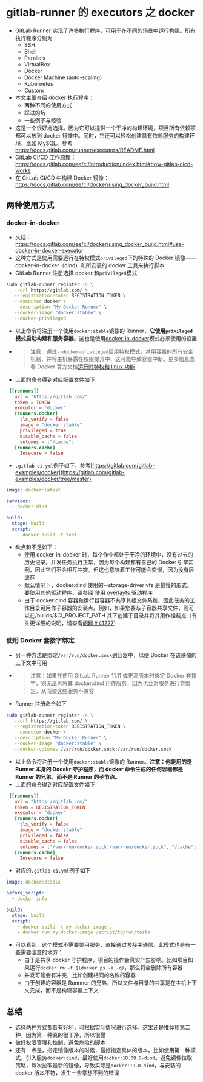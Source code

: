 # gitlab-runner 的 executors 之 docker

- GitLab Runner 实现了许多执行程序，可用于在不同的场景中运行构建。所有执行程序分别为：
  - SSH
  - Shell
  - Parallels
  - VirtualBox
  - Docker
  - Docker Machine (auto-scaling)
  - Kubernetes
  - Custom
- 本文主要介绍 docker 执行程序：
  - 两种不同的使用方式
  - 踩过的坑
  - 一些例子与经验
- 这是一个很好地选择。因为它可以提供一个干净的构建环境，项目所有依赖项都可以放到 docker 镜像中。同时，它还可以轻松创建具有依赖服务的构建环境，比如 MySQL。参考 https://docs.gitlab.com/runner/executors/README.html
- GitLab CI/CD 工作原理： https://docs.gitlab.com/ee/ci/introduction/index.html#how-gitlab-cicd-works
- 在 GitLab CI/CD 中构建 Docker 镜像：https://docs.gitlab.com/ee/ci/docker/using_docker_build.html

## 两种使用方式

### docker-in-docker

- 文档：https://docs.gitlab.com/ee/ci/docker/using_docker_build.html#use-docker-in-docker-executor
- 这种方式是使用需要运行在特权模式`privileged`下的特殊的 Docker 镜像——docker-in-docker（dind）和所安装的 docker 工具来执行脚本
- GitLab Runner 注册选择 docker 和`privileged`模式

```bash
sudo gitlab-runner register -n \
   --url https://gitlab.com/ \
   --registration-token REGISTRATION_TOKEN \
   --executor docker \
   --description "My Docker Runner" \
   --docker-image "docker:stable" \
   --docker-privileged
```

- 以上命令将注册一个使用`docker:stable`镜像的 Runner，**它使用`privileged`模式启动构建和服务容器**。这也是使用[docker-in-docker](https://blog.docker.com/2013/09/docker-can-now-run-within-docker/)模式必须使用的设置

- > 注意：通过`--docker-privileged`启用特权模式，禁用容器的所有安全机制，并将主机暴露在权限提升中，这可能导致容器中断。更多信息查看 Docker 官方文档[运行时特权和 linux 功能](https://docs.docker.com/engine/reference/run/#runtime-privilege-and-linux-capabilities)
- 上面的命令得到对应配置文件如下

```toml
 [[runners]]
   url = "https://gitlab.com/"
   token = TOKEN
   executor = "docker"
   [runners.docker]
     tls_verify = false
     image = "docker:stable"
     privileged = true
     disable_cache = false
     volumes = ["/cache"]
   [runners.cache]
     Insecure = false
```

- `.gitlab-ci.yml`例子如下，参考[https://gitlab.com/gitlab-examples/docker](https://gitlab.com/gitlab-examples/docker/tree/master)

```yaml
image: docker:latest

services:
  - docker:dind

build:
  stage: build
  script:
    - docker build -t test .
```

- 缺点和不足如下：
  - 使用 docker-in-docker 时，每个作业都处于干净的环境中，没有过去的历史记录。并发任务执行正常，因为每个构建都有自己的 Docker 引擎实例，因此它们不会相互冲突。但这也意味着工作可能会变慢，因为没有层缓存
  - 默认情况下，docker:dind 使用的--storage-driver vfs 是最慢的形式。要使用其他驱动程序，请参阅 [使用 overlayfs 驱动程序](https://docs.gitlab.com/ee/ci/docker/using_docker_build.html#using-the-overlayfs-driver)
  - 由于 docker:dind 容器和运行器容器不共享其根文件系统，因此任务的工作目录可用作子容器的安装点。例如，如果您要与子容器共享文件，则可以在/builds/\$CI_PROJECT_PATH 其下创建子目录并将其用作挂载点（有关更详细的说明，请查看[问题＃41227](https://gitlab.com/gitlab-org/gitlab-ce/issues/41227)）

### 使用 Docker 套接字绑定

- 另一种方法是绑定`/var/run/docker.sock`到容器中，以便 Docker 在该映像的上下文中可用
- > 注意：如果在使用 GitLab Runner 11.11 或更高版本时绑定 Docker 套接字，则无法再将其 docker:dind 用作服务，因为也会对服务进行卷绑定，从而使这些服务不兼容
- Runner 注册命令如下

```bash
sudo gitlab-runner register -n \
   --url https://gitlab.com/ \
   --registration-token REGISTRATION_TOKEN \
   --executor docker \
   --description "My Docker Runner" \
   --docker-image "docker:stable" \
   --docker-volumes /var/run/docker.sock:/var/run/docker.sock
```

- 以上命令将注册一个使用`docker:stable`镜像的 Runner。**注意：他是用的是 Runner 本身的 Docekr 守护程序，而 docker 命令生成的任何容器都是 Runner 的兄弟，而不是 Runner 的子节点。**
- 上面的命令得到对应配置文件如下

```toml
 [[runners]]
   url = "https://gitlab.com/"
   token = REGISTRATION_TOKEN
   executor = "docker"
   [runners.docker]
     tls_verify = false
     image = "docker:stable"
     privileged = false
     disable_cache = false
     volumes = ["/var/run/docker.sock:/var/run/docker.sock", "/cache"]
   [runners.cache]
     Insecure = false
```

- 对应的`.gitlab-ci.yml`例子如下

```yaml
image: docker:stable

before_script:
  - docker info

build:
  stage: build
  script:
    - docker build -t my-docker-image .
    - docker run my-docker-image /script/to/run/tests
```

- 可以看到，这个模式不需要使用服务，直接通过套接字通信。此模式也是有一些需要注意的地方：
  - 由于是共享 docker 守护程序，项目的操作会真实产生影响。比如项目如果运行`docker rm -f $(docker ps -a -q)`，那么将会删除所有容器
  - 并发可能会有冲突，比如创建相同的名称的容器
  - 由于创建的容器是 Runnner 的兄弟，所以文件与目录的共享是在主机上下文完成，而不是构建容器上下文

## 总结

- 选择两种方式都各有好坏，可根据实际情况进行选择。这里还是推荐用第二种，因为第一种真的很干净，所以很慢
- 做好权限管理和控制，避免危险的脚本
- 还有一点是，指定镜像版本的时候，最好指定具体的版本。比如使用第一种模式，引入服务`docker:dind`，最好使用`docker:18.09.8-dind`。避免镜像拉取策略，每次拉取最新的镜像，导致实际是`docker:19.0-dind`，与安装的 docker 版本不符，发生一些意想不到的错误
